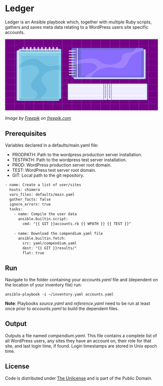 # Ledger

Ledger is an Ansible playbook which, together with multiple Ruby scripts, gathers and saves meta data relating to a WordPress users site specific accounts.

![Ledger](ledger.webp)

*Image by [Freepik](https://www.freepik.com/author/freepik) on [freepik.com](https://www.freepik.com)*

## Prerequisites

Variables declared in a defaults/main.yaml file:

- PRODPATH: Path to the wordpress production server installation.
- TESTPATH: Path to the wordpress test server installation.
- PROD: WordPress production server root domain.
- TEST: WordPress test server root domain.
- GIT: Local path to the git repository.

```console
- name: Create a list of user/sites
  hosts: chimera
  vars_files: defaults/main.yaml
  gather_facts: false
  ignore_errors: true
  tasks:
    - name: Compile the user data
      ansible.builtin.script:
        cmd: "{{ GIT }}accounts.rb {{ WPATH }} {{ TEST }}"

    - name: Download the compendium.yaml file
      ansible.builtin.fetch:
        src: yaml/compendium.yaml
        dest: "{{ GIT }}results/"
        flat: true
```

## Run

Navigate to the folder containing your *accounts.yaml* file and (dependent on the location of your inventory file) run:

```console
ansible-playbook -i ~/inventory.yaml accounts.yaml
```

**Note**: Playbooks *source.yaml* and *reference.yaml* need to be run at least once prior to *accounts.yaml* to build the dependent files.

## Output

Outputs a file named *compendium.yaml*. This file contains a complete list of all WordPress users, any sites they have an account on, their role for that site, and last login time, if found. Login timestamps are stored in Unix epoch time.

## License

Code is distributed under [The Unlicense](https://github.com/nausicaan/free/blob/main/LICENSE.md) and is part of the Public Domain.
